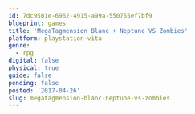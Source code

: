```yaml
---
id: 7dc9501e-6962-4915-a99a-550755ef7bf9
blueprint: games
title: 'MegaTagmension Blanc + Neptune VS Zombies'
platform: playstation-vita
genre:
  - rpg
digital: false
physical: true
guide: false
pending: false
posted: '2017-04-26'
slug: megatagmension-blanc-neptune-vs-zombies
---
```


